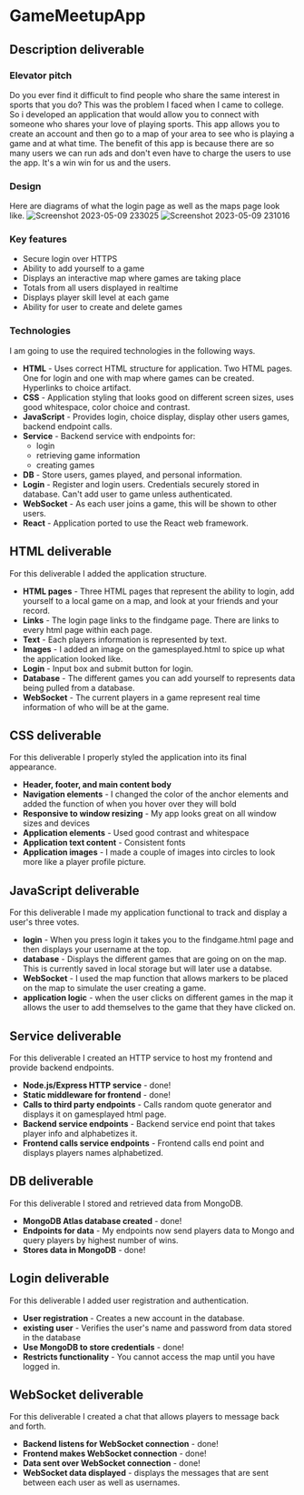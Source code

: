 # GameMeetupApp

## Description deliverable

### Elevator pitch

Do you ever find it difficult to find people who share the same interest in sports that you do? This was the problem I faced when I came to college. So i developed an application that would allow you to connect with someone who shares your love of playing sports. This app allows you to create an account and then go to a map of your area to see who is playing a game and at what time. The benefit of this app is because there are so many users we can run ads and don't even have to charge the users to use the app. It's a win win for us and the users. 

### Design
Here are diagrams of what the login page as well as the maps page look like.
![Screenshot 2023-05-09 233025](https://github.com/Bretton24/startup/assets/103625821/8ad2d5e5-729a-4d0e-a714-b97f10194353)
![Screenshot 2023-05-09 231016](https://github.com/Bretton24/startup/assets/103625821/c26c0348-1da1-484f-bedc-30b4da4a446b)


### Key features

- Secure login over HTTPS
- Ability to add yourself to a game
- Displays an interactive map where games are taking place
- Totals from all users displayed in realtime
- Displays player skill level at each game
- Ability for user to create and delete games

### Technologies

I am going to use the required technologies in the following ways.

- **HTML** - Uses correct HTML structure for application. Two HTML pages. One for login and one with map where games can be created. Hyperlinks to choice artifact.
- **CSS** - Application styling that looks good on different screen sizes, uses good whitespace, color choice and contrast.
- **JavaScript** - Provides login, choice display, display other users games, backend endpoint calls.
- **Service** - Backend service with endpoints for:
  - login
  - retrieving game information
  - creating games
- **DB** - Store users, games played, and personal information.
- **Login** - Register and login users. Credentials securely stored in database. Can't add user to game unless authenticated.
- **WebSocket** - As each user joins a game, this will be shown to other users.
- **React** - Application ported to use the React web framework.

## HTML deliverable

For this deliverable I added the application structure.

- **HTML pages** - Three HTML pages that represent the ability to login, add yourself to a local game on a map, and look at your friends and your record.
- **Links** - The login page links to the findgame page. There are links to every html page within each page. 
- **Text** - Each players information is represented by text.
- **Images** - I added an image on the gamesplayed.html to spice up what the application looked like.
- **Login** - Input box and submit button for login.
- **Database** - The different games you can add yourself to represents data being pulled from a database.
- **WebSocket** - The current players in a game represent real time information of who will be at the game. 

## CSS deliverable

For this deliverable I properly styled the application into its final appearance.

- **Header, footer, and main content body**
- **Navigation elements** - I changed the color of the anchor elements and added the function of when you hover over they will bold
- **Responsive to window resizing** - My app looks great on all window sizes and devices
- **Application elements** - Used good contrast and whitespace
- **Application text content** - Consistent fonts
- **Application images** - I made a couple of images into circles to look more like a player profile picture.

## JavaScript deliverable

For this deliverable I made my application functional to track and display a user's three votes.

- **login** - When you press login it takes you to the findgame.html page and then displays your username at the top.
- **database** - Displays the different games that are going on on the map. This is currently saved in local storage but will later use a databse.
- **WebSocket** - I used the map function that allows markers to be placed on the map to simulate the user creating a game.
- **application logic** - when the user clicks on different games in the map it allows the user to add themselves to the game that they have clicked on. 

## Service deliverable

For this deliverable I created an HTTP service to host my frontend and provide backend endpoints.

- **Node.js/Express HTTP service** - done!
- **Static middleware for frontend** - done!
- **Calls to third party endpoints** - Calls random quote generator and displays it on gamesplayed html page. 
- **Backend service endpoints** - Backend service end point that takes player info and alphabetizes it.
- **Frontend calls service endpoints** - Frontend calls end point and displays players names alphabetized.


## DB deliverable

For this deliverable I stored and retrieved data from MongoDB.

- **MongoDB Atlas database created** - done!
- **Endpoints for data** - My endpoints now send players data to Mongo and query players by highest number of wins.
- **Stores data in MongoDB** - done!


## Login deliverable

For this deliverable I added user registration and authentication.

- **User registration** - Creates a new account in the database.
- **existing user** - Verifies the user's name and password from data stored in the database
- **Use MongoDB to store credentials** - done!
- **Restricts functionality** - You cannot access the map until you have logged in.

## WebSocket deliverable

For this deliverable I created a chat that allows players to message back and forth.

- **Backend listens for WebSocket connection** - done!
- **Frontend makes WebSocket connection** - done!
- **Data sent over WebSocket connection** - done!
- **WebSocket data displayed** - displays the messages that are sent between each user as well as usernames.